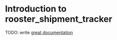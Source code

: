 # Introduction to rooster_shipment_tracker

TODO: write [great documentation](http://jacobian.org/writing/great-documentation/what-to-write/)
